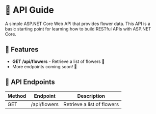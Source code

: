 # 🌸 API Guide

A simple ASP.NET Core Web API that provides flower data. This API is a basic starting point for learning how to build RESTful APIs with ASP.NET Core.

## 🚀 Features
- **GET /api/flowers** - Retrieve a list of flowers 🌷
- More endpoints coming soon! 🚀

## 📌 API Endpoints
| Method | Endpoint         | Description               |
|--------|----------------|---------------------------|
| GET    | /api/flowers   | Retrieve a list of flowers |

